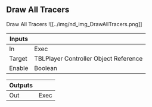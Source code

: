 ## Draw All Tracers
Draw All Tracers
![[../img/nd_img_DrawAllTracers.png]]

|Inputs||
|--|--|
| In | Exec |
| Target | TBLPlayer Controller Object Reference |
| Enable | Boolean |

|Outputs||
|--|--|
| Out | Exec |
